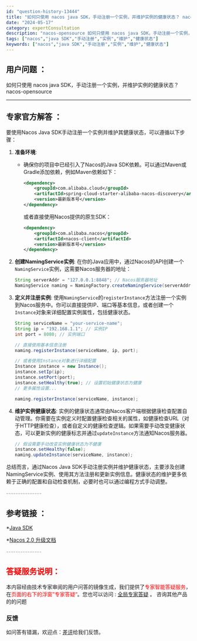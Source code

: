 ```yaml
---
id: "question-history-13444"
title: "如何只使用 nacos java SDK，手动注册一个实例，并维护实例的健康状态？ nacos-opensource"
date: "2024-05-17"
category: expertConsultation
description: "nacos-opensource 如何只使用 nacos java SDK，手动注册一个实例，并维护实例的健康状态？"
tags: ["nacos","java SDK","手动注册","实例","维护","健康状态"]
keywords: ["nacos","java SDK","手动注册","实例","维护","健康状态"]
---
```


## 用户问题 ： 
 如何只使用 nacos java SDK，手动注册一个实例，并维护实例的健康状态？ nacos-opensource 

---------------
## 专家官方解答 ：

要使用Nacos Java SDK手动注册一个实例并维护其健康状态，可以遵循以下步骤：

1. **准备环境**:
   - 确保你的项目中已经引入了Nacos的Java SDK依赖。可以通过Maven或Gradle添加依赖，例如Maven依赖如下：
     ```xml
     <dependency>
         <groupId>com.alibaba.cloud</groupId>
         <artifactId>spring-cloud-starter-alibaba-nacos-discovery</artifactId>
         <version>最新版本号</version>
     </dependency>
     ```
     或者直接使用Nacos提供的原生SDK：
     ```xml
     <dependency>
         <groupId>com.alibaba.nacos</groupId>
         <artifactId>nacos-client</artifactId>
         <version>最新版本号</version>
     </dependency>
     ```

2. **创建NamingService实例**:
   在你的Java应用中，通过Nacos的API创建一个`NamingService`实例，这需要Nacos服务器的地址：
   ```java
   String serverAddr = "127.0.0.1:8848"; // Nacos服务器地址
   NamingService naming = NamingFactory.createNamingService(serverAddr);
   ```

3. **定义并注册实例**:
   使用`NamingService`的`registerInstance`方法注册一个实例到Nacos服务中。你可以直接提供IP、端口等基本信息，或者创建一个`Instance`对象来详细配置实例属性，包括健康状态。
   ```java
   String serviceName = "your-service-name";
   String ip = "192.168.1.1"; // 实例IP
   int port = 8080; // 实例端口
   
   // 直接使用基本信息注册
   naming.registerInstance(serviceName, ip, port);
   
   // 或者使用Instance对象进行详细配置
   Instance instance = new Instance();
   instance.setIp(ip);
   instance.setPort(port);
   instance.setHealthy(true); // 设置初始健康状态为健康
   // 更多属性设置...
   
   naming.registerInstance(serviceName, instance);
   ```

4. **维护实例健康状态**:
   实例的健康状态通常由Nacos客户端根据健康检查配置自动管理。你需要在实例定义时配置健康检查相关的属性，如健康检查URL（对于HTTP健康检查），或者自定义的健康检查逻辑。如果需要手动改变健康状态，可以更新实例的健康标志并通过`updateInstance`方法通知Nacos服务器。
   ```java
   // 假设需要手动改变实例健康状态为不健康
   instance.setHealthy(false);
   naming.updateInstance(serviceName, instance);
   ```

总结而言，通过Nacos Java SDK手动注册实例并维护健康状态，主要涉及创建NamingService实例、使用其方法注册和更新实例信息。健康状态的维护更多依赖于正确的配置和自动检查机制，必要时也可以通过编程方式手动调整。


<font color="#949494">---------------</font> 


## 参考链接 ：

*[Java SDK](https://nacos.io/docs/latest/guide/user/sdk)
 
 *[Nacos 2.0 升级文档](https://nacos.io/docs/latest/upgrading/200-upgrading)


 <font color="#949494">---------------</font> 
 


## <font color="#FF0000">答疑服务说明：</font> 

本内容经由技术专家审阅的用户问答的镜像生成，我们提供了<font color="#FF0000">专家智能答疑服务</font>，在<font color="#FF0000">页面的右下的浮窗”专家答疑“</font>。您也可以访问 : [全局专家答疑](https://opensource.alibaba.com/chatBot) 。 咨询其他产品的的问题

### 反馈
如问答有错漏，欢迎点：[差评](https://ai.nacos.io/user/feedbackByEnhancerGradePOJOID?enhancerGradePOJOId=13899)给我们反馈。

